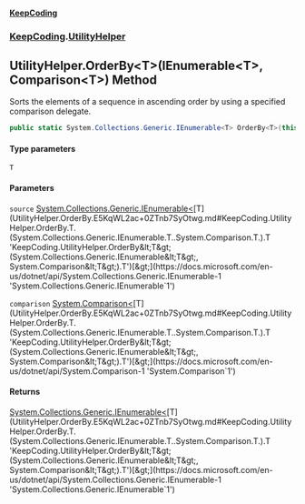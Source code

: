 #### [KeepCoding](index.md 'index')
### [KeepCoding](KeepCoding.md 'KeepCoding').[UtilityHelper](UtilityHelper.md 'KeepCoding.UtilityHelper')
## UtilityHelper.OrderBy&lt;T&gt;(IEnumerable&lt;T&gt;, Comparison&lt;T&gt;) Method
Sorts the elements of a sequence in ascending order by using a specified comparison delegate.
```csharp
public static System.Collections.Generic.IEnumerable<T> OrderBy<T>(this System.Collections.Generic.IEnumerable<T> source, System.Comparison<T> comparison);
```
#### Type parameters
<a name='KeepCoding.UtilityHelper.OrderBy.T.(System.Collections.Generic.IEnumerable.T..System.Comparison.T.).T'></a>
`T`  
  
#### Parameters
<a name='KeepCoding.UtilityHelper.OrderBy.T.(System.Collections.Generic.IEnumerable.T..System.Comparison.T.).source'></a>
`source` [System.Collections.Generic.IEnumerable&lt;](https://docs.microsoft.com/en-us/dotnet/api/System.Collections.Generic.IEnumerable-1 'System.Collections.Generic.IEnumerable`1')[T](UtilityHelper.OrderBy.E5KqWL2ac+0ZTnb7SyOtwg.md#KeepCoding.UtilityHelper.OrderBy.T.(System.Collections.Generic.IEnumerable.T..System.Comparison.T.).T 'KeepCoding.UtilityHelper.OrderBy&lt;T&gt;(System.Collections.Generic.IEnumerable&lt;T&gt;, System.Comparison&lt;T&gt;).T')[&gt;](https://docs.microsoft.com/en-us/dotnet/api/System.Collections.Generic.IEnumerable-1 'System.Collections.Generic.IEnumerable`1')  
  
<a name='KeepCoding.UtilityHelper.OrderBy.T.(System.Collections.Generic.IEnumerable.T..System.Comparison.T.).comparison'></a>
`comparison` [System.Comparison&lt;](https://docs.microsoft.com/en-us/dotnet/api/System.Comparison-1 'System.Comparison`1')[T](UtilityHelper.OrderBy.E5KqWL2ac+0ZTnb7SyOtwg.md#KeepCoding.UtilityHelper.OrderBy.T.(System.Collections.Generic.IEnumerable.T..System.Comparison.T.).T 'KeepCoding.UtilityHelper.OrderBy&lt;T&gt;(System.Collections.Generic.IEnumerable&lt;T&gt;, System.Comparison&lt;T&gt;).T')[&gt;](https://docs.microsoft.com/en-us/dotnet/api/System.Comparison-1 'System.Comparison`1')  
  
#### Returns
[System.Collections.Generic.IEnumerable&lt;](https://docs.microsoft.com/en-us/dotnet/api/System.Collections.Generic.IEnumerable-1 'System.Collections.Generic.IEnumerable`1')[T](UtilityHelper.OrderBy.E5KqWL2ac+0ZTnb7SyOtwg.md#KeepCoding.UtilityHelper.OrderBy.T.(System.Collections.Generic.IEnumerable.T..System.Comparison.T.).T 'KeepCoding.UtilityHelper.OrderBy&lt;T&gt;(System.Collections.Generic.IEnumerable&lt;T&gt;, System.Comparison&lt;T&gt;).T')[&gt;](https://docs.microsoft.com/en-us/dotnet/api/System.Collections.Generic.IEnumerable-1 'System.Collections.Generic.IEnumerable`1')  
